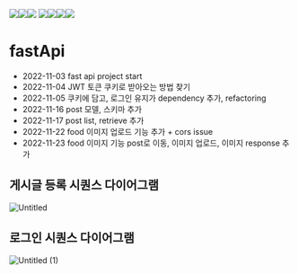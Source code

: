 <img src="https://img.shields.io/badge/Django-092E20?style=flat&logo=Django&logoColor=green"/><img src="https://img.shields.io/badge/Mysql-4479A1?style=flat&logo=Mysql&logoColor=white"/><img src="https://img.shields.io/badge/SQlite-003B57?style=flat&logo=SQLite&logoColor=white"/>
<img src="https://img.shields.io/badge/AmazonEC2-FF9900?style=flat&logo=AmazonEC2&logoColor=white"/><img src="https://img.shields.io/badge/Gunicorn-499848?style=flat&logo=Gunicorn&logoColor=white"/><img src="https://img.shields.io/badge/Python-3776AB?style=flat&logo=Python&logoColor=white"/><img src="https://img.shields.io/badge/NGINX-009639?style=flat&logo=NGINX&logoColor=white"/>


# fastApi

- 2022-11-03 fast api project start
- 2022-11-04 JWT 토큰 쿠키로 받아오는 방법 찾기
- 2022-11-05 쿠키에 담고, 로그인 유지가 dependency 추가, refactoring
- 2022-11-16 post 모델, 스키마 추가
- 2022-11-17 post list, retrieve 추가
- 2022-11-22 food 이미지 업로드 기능 추가 + cors issue
- 2022-11-23 food 이미지 기능 post로 이동, 이미지 업로드, 이미지 response 추가


## 게시글 등록 시퀀스 다이어그램
![Untitled](https://user-images.githubusercontent.com/59391473/203673635-b713ffbb-410f-48b7-b2cb-1f19928afcbb.png)


## 로그인 시퀀스 다이어그램
![Untitled (1)](https://user-images.githubusercontent.com/59391473/203673658-9ffdeb63-9db1-44d5-a536-2e61ae4c8a7d.png)

